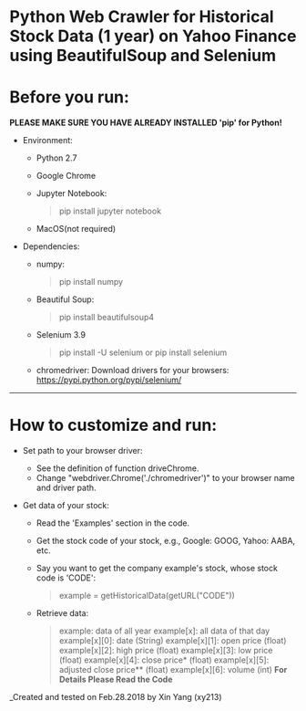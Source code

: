 # Python Web Crawler for Historical Stock Data (1 year) on Yahoo Finance using BeautifulSoup and Selenium

# Before you run:
  **PLEASE MAKE SURE YOU HAVE ALREADY INSTALLED 'pip' for Python!**
  * Environment:
    + Python 2.7
    + Google Chrome
    + Jupyter Notebook:
      > pip install jupyter notebook

    + MacOS(not required)

  * Dependencies:
    + numpy:
      > pip install numpy

    + Beautiful Soup:
      > pip install beautifulsoup4

    + Selenium 3.9
      > pip install -U selenium
        or
      > pip install selenium

    + chromedriver:
      Download drivers for your browsers: https://pypi.python.org/pypi/selenium/

--------------------------------------------------------------------------------

# How to customize and run:
  * Set path to your browser driver:
    - See the definition of function driveChrome.
    - Change "webdriver.Chrome('./chromedriver')" to your browser name and driver path.

  * Get data of your stock:
    - Read the 'Examples' section in the code.
    - Get the stock code of your stock, e.g., Google: GOOG, Yahoo: AABA, etc.
    - Say you want to get the company example's stock, whose stock code is 'CODE':
      > example = getHistoricalData(getURL("CODE"))

    - Retrieve data:
      > example: data of all year
        example[x]: all data of that day
        example[x][0]: date (String)
        example[x][1]: open price (float)
        example[x][2]: high price (float)
        example[x][3]: low price (float)
        example[x][4]: close price* (float)
        example[x][5]: adjusted close price** (float)
        example[x][6]: volume (int)
    **For Details Please Read the Code**

_Created and tested on Feb.28.2018 by Xin Yang (xy213)

